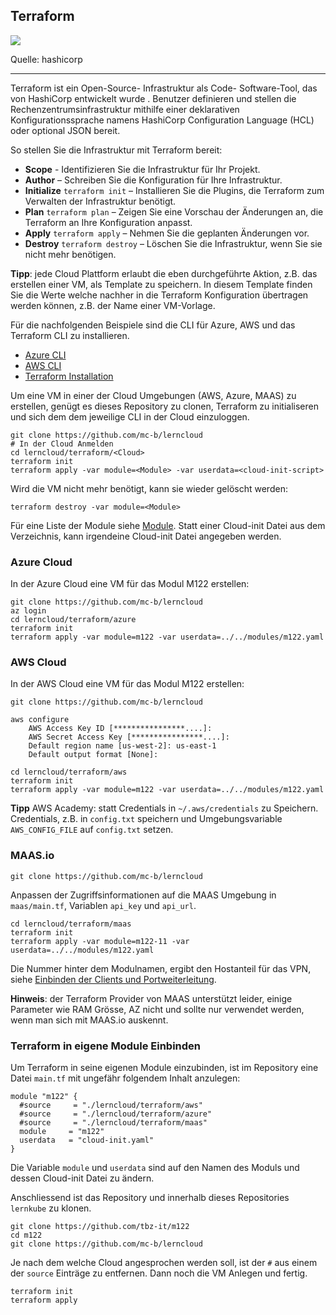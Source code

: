 Terraform 
---------

[![](https://embed-fastly.wistia.com/deliveries/41c56d0e44141eb3654ae77f4ca5fb41.jpg)](https://learn.hashicorp.com/tutorials/terraform/infrastructure-as-code?in=terraform%2Faws-get-started&amp;wvideo=mo76ckwvz4)

Quelle: hashicorp
- - -

Terraform ist ein Open-Source- Infrastruktur als Code- Software-Tool, das von HashiCorp entwickelt wurde . Benutzer definieren und stellen die Rechenzentrumsinfrastruktur mithilfe einer deklarativen Konfigurationssprache namens HashiCorp Configuration Language (HCL) oder optional JSON bereit.

So stellen Sie die Infrastruktur mit Terraform bereit:

* **Scope**  - Identifizieren Sie die Infrastruktur für Ihr Projekt.
* **Author**  – Schreiben Sie die Konfiguration für Ihre Infrastruktur.
* **Initialize** `terraform init` – Installieren Sie die Plugins, die Terraform zum Verwalten der Infrastruktur benötigt.
* **Plan** `terraform plan` – Zeigen Sie eine Vorschau der Änderungen an, die Terraform an Ihre Konfiguration anpasst.
* **Apply** `terraform apply` – Nehmen Sie die geplanten Änderungen vor.
* **Destroy** `terraform destroy` – Löschen Sie die Infrastruktur, wenn Sie sie nicht mehr benötigen. 

**Tipp**: jede Cloud Plattform erlaubt die eben durchgeführte Aktion, z.B. das erstellen einer VM, als Template zu speichern. In diesem Template finden Sie die Werte welche nachher in die Terraform Konfiguration übertragen werden können, z.B. der Name einer VM-Vorlage.

Für die nachfolgenden Beispiele sind die CLI für Azure, AWS und das Terraform CLI zu installieren.

* [Azure CLI](https://docs.microsoft.com/en-us/cli/azure/)
* [AWS CLI](https://aws.amazon.com/de/cli/)
* [Terraform Installation](https://learn.hashicorp.com/tutorials/terraform/install-cli?in=terraform/aws-get-started)

Um eine VM in einer der Cloud Umgebungen (AWS, Azure, MAAS) zu erstellen, genügt es dieses Repository zu clonen, Terraform zu initialiseren und sich dem dem jeweilige CLI in der Cloud einzuloggen.

    git clone https://github.com/mc-b/lerncloud
    # In der Cloud Anmelden
    cd lerncloud/terraform/<Cloud>
    terraform init
    terraform apply -var module=<Module> -var userdata=<cloud-init-script>
    
Wird die VM nicht mehr benötigt, kann sie wieder gelöscht werden:

    terraform destroy -var module=<Module>    
    
Für eine Liste der Module siehe [Module](../modules/). Statt einer Cloud-init Datei aus dem Verzeichnis, kann irgendeine Cloud-init Datei angegeben werden. 

### Azure Cloud

In der Azure Cloud eine VM für das Modul M122 erstellen: 

    git clone https://github.com/mc-b/lerncloud
    az login
    cd lerncloud/terraform/azure
    terraform init
    terraform apply -var module=m122 -var userdata=../../modules/m122.yaml
    
### AWS Cloud

In der AWS Cloud eine VM für das Modul M122 erstellen:

    git clone https://github.com/mc-b/lerncloud
    
    aws configure
        AWS Access Key ID [****************....]:
        AWS Secret Access Key [****************....]:
        Default region name [us-west-2]: us-east-1
        Default output format [None]:    
    
    cd lerncloud/terraform/aws
    terraform init
    terraform apply -var module=m122 -var userdata=../../modules/m122.yaml
    
**Tipp** AWS Academy: statt Credentials in `~/.aws/credentials` zu Speichern. Credentials, z.B. in `config.txt` speichern und Umgebungsvariable `AWS_CONFIG_FILE` auf `config.txt` setzen.    

### MAAS.io

    git clone https://github.com/mc-b/lerncloud

Anpassen der Zugriffsinformationen auf die MAAS Umgebung in `maas/main.tf`, Variablen `api_key` und `api_url`.

    cd lerncloud/terraform/maas
    terraform init
    terraform apply -var module=m122-11 -var userdata=../../modules/m122.yaml
    
Die Nummer hinter dem Modulnamen, ergibt den Hostanteil für das VPN, siehe [Einbinden der Clients und Portweiterleitung](https://github.com/mc-b/lernmaas/blob/master/doc/MAAS/GatewayClient.md).

**Hinweis**: der Terraform Provider von MAAS unterstützt leider, einige Parameter wie RAM Grösse, AZ nicht und sollte nur verwendet werden, wenn man sich mit MAAS.io auskennt.

### Terraform in eigene Module Einbinden

Um Terraform in seine eigenen Module einzubinden, ist im Repository eine Datei `main.tf` mit ungefähr folgendem Inhalt anzulegen:

    module "m122" {
      #source     = "./lerncloud/terraform/aws"
      #source     = "./lerncloud/terraform/azure"
      #source     = "./lerncloud/terraform/maas"
      module     = "m122"
      userdata   = "cloud-init.yaml"
    }
    
Die Variable `module` und `userdata` sind auf den Namen des Moduls und dessen Cloud-init Datei zu ändern.    
    
Anschliessend ist das Repository und innerhalb dieses Repositories `lernkube` zu klonen.

    git clone https://github.com/tbz-it/m122
    cd m122
    git clone https://github.com/mc-b/lerncloud
    
Je nach dem welche Cloud angesprochen werden soll, ist der `#` aus einem der `source` Einträge zu entfernen. Dann noch die VM Anlegen und fertig.

    terraform init
    terraform apply
    